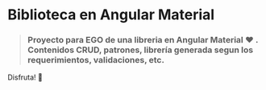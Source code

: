 # Biblioteca en Angular Material

> ### Proyecto para EGO de una libreria en Angular Material  :heart: . Contenidos CRUD, patrones, librería generada segun los requerimientos, validaciones, etc.
Disfruta! :metal:
